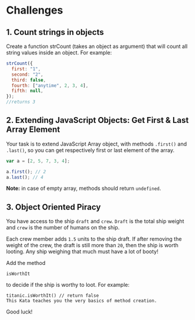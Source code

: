 # Challenges

## 1. Count strings in objects

Create a function strCount (takes an object as argument) that will count all string values inside an object. For example:

```javascript
strCount({
  first: "1",
  second: "2",
  third: false,
  fourth: ["anytime", 2, 3, 4],
  fifth: null,
});
//returns 3
```

## 2. Extending JavaScript Objects: Get First & Last Array Element

Your task is to extend JavaScript Array object, with methods `.first()` and `.last()`, so you can get respectively first or last element of the array.

```javascript
var a = [2, 5, 7, 3, 4];

a.first(); // 2
a.last(); // 4
```

**Note:** in case of empty array, methods should return `undefined`.

## 3. Object Oriented Piracy

You have access to the ship `draft` and `crew`. `Draft` is the total ship weight and `crew` is the number of humans on the ship.

Each crew member adds `1.5` units to the ship draft. If after removing the weight of the crew, the draft is still more than `20`, then the ship is worth looting. Any ship weighing that much must have a lot of booty!

Add the method

```
isWorthIt
```

to decide if the ship is worthy to loot. For example:

```
titanic.isWorthIt() // return false
This Kata teaches you the very basics of method creation.
```

Good luck!
